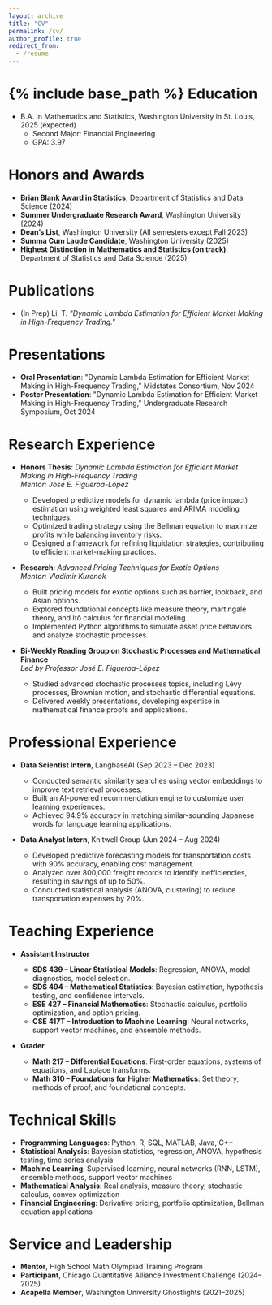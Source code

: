 ```yaml
---
layout: archive
title: "CV"
permalink: /cv/
author_profile: true
redirect_from:
  - /resume
---
```


{% include base_path %}
Education
======
* B.A. in Mathematics and Statistics, Washington University in St. Louis, 2025 (expected)
  * Second Major: Financial Engineering
  * GPA: 3.97

Honors and Awards
======
* **Brian Blank Award in Statistics**, Department of Statistics and Data Science (2024)  
* **Summer Undergraduate Research Award**, Washington University (2024)  
* **Dean’s List**, Washington University (All semesters except Fall 2023)  
* **Summa Cum Laude Candidate**, Washington University (2025)  
* **Highest Distinction in Mathematics and Statistics (on track)**, Department of Statistics and Data Science (2025)

Publications
======
* (In Prep) Li, T. *"Dynamic Lambda Estimation for Efficient Market Making in High-Frequency Trading."*  

Presentations
======
* **Oral Presentation**: "Dynamic Lambda Estimation for Efficient Market Making in High-Frequency Trading," Midstates Consortium, Nov 2024  
* **Poster Presentation**: "Dynamic Lambda Estimation for Efficient Market Making in High-Frequency Trading," Undergraduate Research Symposium, Oct 2024  


Research Experience
======
* **Honors Thesis**: *Dynamic Lambda Estimation for Efficient Market Making in High-Frequency Trading*  
  *Mentor: José E. Figueroa-López*  
  * Developed predictive models for dynamic lambda (price impact) estimation using weighted least squares and ARIMA modeling techniques.  
  * Optimized trading strategy using the Bellman equation to maximize profits while balancing inventory risks.  
  * Designed a framework for refining liquidation strategies, contributing to efficient market-making practices.  

* **Research**: *Advanced Pricing Techniques for Exotic Options*  
  *Mentor: Vladimir Kurenok*  
  * Built pricing models for exotic options such as barrier, lookback, and Asian options.  
  * Explored foundational concepts like measure theory, martingale theory, and Itô calculus for financial modeling.  
  * Implemented Python algorithms to simulate asset price behaviors and analyze stochastic processes.  

* **Bi-Weekly Reading Group on Stochastic Processes and Mathematical Finance**  
  *Led by Professor José E. Figueroa-López*  
  * Studied advanced stochastic processes topics, including Lévy processes, Brownian motion, and stochastic differential equations.  
  * Delivered weekly presentations, developing expertise in mathematical finance proofs and applications.  

Professional Experience
======
* **Data Scientist Intern**, LangbaseAI (Sep 2023 – Dec 2023)  
  * Conducted semantic similarity searches using vector embeddings to improve text retrieval processes.  
  * Built an AI-powered recommendation engine to customize user learning experiences.  
  * Achieved 94.9% accuracy in matching similar-sounding Japanese words for language learning applications.  

* **Data Analyst Intern**, Knitwell Group (Jun 2024 – Aug 2024)  
  * Developed predictive forecasting models for transportation costs with 90% accuracy, enabling cost management.  
  * Analyzed over 800,000 freight records to identify inefficiencies, resulting in savings of up to 50%.  
  * Conducted statistical analysis (ANOVA, clustering) to reduce transportation expenses by 20%.  

Teaching Experience
======
* **Assistant Instructor**  
  * **SDS 439 – Linear Statistical Models**: Regression, ANOVA, model diagnostics, model selection.  
  * **SDS 494 – Mathematical Statistics**: Bayesian estimation, hypothesis testing, and confidence intervals.  
  * **ESE 427 – Financial Mathematics**: Stochastic calculus, portfolio optimization, and option pricing.  
  * **CSE 417T – Introduction to Machine Learning**: Neural networks, support vector machines, and ensemble methods.  

* **Grader**  
  * **Math 217 – Differential Equations**: First-order equations, systems of equations, and Laplace transforms.  
  * **Math 310 – Foundations for Higher Mathematics**: Set theory, methods of proof, and foundational concepts.  

Technical Skills
======
* **Programming Languages**: Python, R, SQL, MATLAB, Java, C++  
* **Statistical Analysis**: Bayesian statistics, regression, ANOVA, hypothesis testing, time series analysis  
* **Machine Learning**: Supervised learning, neural networks (RNN, LSTM), ensemble methods, support vector machines  
* **Mathematical Analysis**: Real analysis, measure theory, stochastic calculus, convex optimization  
* **Financial Engineering**: Derivative pricing, portfolio optimization, Bellman equation applications  

Service and Leadership
======
* **Mentor**, High School Math Olympiad Training Program  
* **Participant**, Chicago Quantitative Alliance Investment Challenge (2024–2025)  
* **Acapella Member**, Washington University Ghostlights (2021–2025)  

